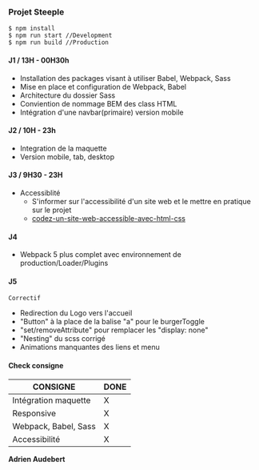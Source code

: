 ### Projet Steeple

```
$ npm install
$ npm run start //Development
$ npm run build //Production
```

#### J1 / 13H - 00H30h

- Installation des packages visant à utiliser Babel, Webpack, Sass
- Mise en place et configuration de Webpack, Babel
- Architecture du dossier Sass
- Conviention de nommage BEM des class HTML
- Intégration d'une navbar(primaire) version mobile

#### J2 / 10H - 23h

- Integration de la maquette
- Version mobile, tab, desktop

#### J3 / 9H30 - 23H

- Accessiblité
  - S'informer sur l'accessibilité d'un site web et le mettre en pratique sur le projet
  - [codez-un-site-web-accessible-avec-html-css](https://openclassrooms.com/fr/courses/6691451-codez-un-site-web-accessible-avec-html-css)

#### J4

- Webpack 5 plus complet avec environnement de production/Loader/Plugins

#### J5

  ```
  Correctif
  ```
 - Redirection du Logo vers l'accueil
 - "Button" à la place de la balise "a" pour le burgerToggle
 - "set/removeAttribute" pour remplacer les "display: none"
 - "Nesting" du scss corrigé
 - Animations manquantes des liens et menu

#### Check consigne

| CONSIGNE             | DONE |
| -------------------- | ---- |
| Intégration maquette | X    |
| Responsive           | X    |
| Webpack, Babel, Sass | X    |
| Accessibilité        | X    |

**Adrien Audebert**
